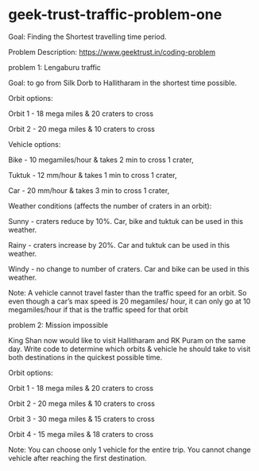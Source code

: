# geek-trust-traffic-problem-one

Goal: Finding the Shortest travelling time period.

Problem Description: https://www.geektrust.in/coding-problem

problem 1: Lengaburu traffic

Goal: to go from Silk Dorb to Hallitharam in the shortest time possible.

Orbit options:

Orbit 1 - 18 mega miles & 20 craters to cross

Orbit 2 - 20 mega miles & 10 craters to cross


Vehicle options:

Bike   - 10 megamiles/hour & takes 2 min to cross 1 crater,

Tuktuk - 12 mm/hour & takes 1 min to cross 1 crater,

Car    - 20 mm/hour & takes 3 min to cross 1 crater,

Weather conditions (affects the number of craters in an orbit):
 
Sunny - craters reduce by 10%. Car, bike and tuktuk can be used in this weather.

Rainy - craters increase by 20%. Car and tuktuk can be used in this weather.

Windy - no change to number of craters. Car and bike can be used in this weather.

Note: A vehicle cannot travel faster than the traffic speed for an orbit. So even though a car’s max speed is 20 megamiles/
hour, it can only go at 10 megamiles/hour if that is the traffic speed for that orbit



problem 2: Mission impossible

King Shan now would like to visit Hallitharam and RK Puram on the same day. Write code to determine which orbits
& vehicle he should take to visit both destinations in the quickest possible time.

Orbit options:

Orbit 1 - 18 mega miles & 20 craters to cross

Orbit 2 - 20 mega miles & 10 craters to cross

Orbit 3 - 30 mega miles & 15 craters to cross

Orbit 4 - 15 mega miles & 18 craters to cross

Note: You can choose only 1 vehicle for the entire trip. You cannot change vehicle after reaching the first destination.


